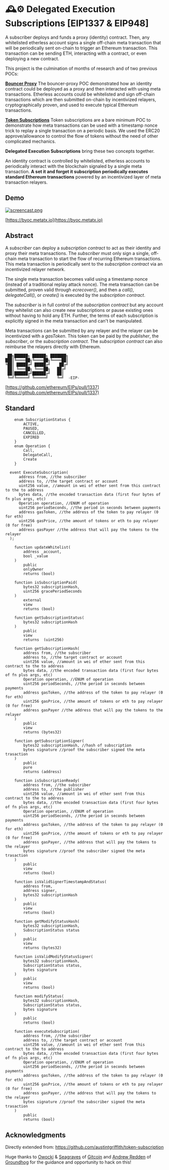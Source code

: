 # 🕰️⚙️ Delegated Execution Subscriptions [EIP1337 & EIP948]

A subscriber deploys and funds a proxy (identity) contract. Then, any whitelisted etherless account signs a single off-chain meta transaction that will be periodically sent on-chain to trigger an Ethereum transaction. This transaction can be sending ETH, interacting with a contract, or even deploying a new contract.

This project is the culmination of months of research and of two previous POCs:

[**Bouncer Proxy**](https://github.com/austintgriffith/bouncer-proxy)
    The bouncer-proxy POC demonstrated how an identity contract could be deployed as a proxy and then interacted with using meta transactions. Etherless accounts could be whitelisted and sign off-chain transactions which are then submitted on-chain by incentivized relayers, cryptographically proven, and used to execute typical Ethereum transactions.

[**Token Subscriptions**](https://github.com/austintgriffith/token-subscription)
    Token subscriptions are a bare minimum POC to demonstrate how meta transactions can be used with a timestamp nonce trick to replay a single transaction on a periodic basis. We used the ERC20 approve/allowance to control the flow of tokens without the need of other complicated mechanics.

**Delegated Execution Subscriptions** bring these two concepts together.

An identity contract is controlled by whitelisted, etherless accounts to periodically interact with the blockchain signaled by a single meta transaction. **A set it and forget it subscription periodically executes standard Ethereum transactions** powered by an incentivized layer of meta transaction relayers.

## Demo

[![screencast.png](https://user-images.githubusercontent.com/2653167/45005225-6d23cb00-afaf-11e8-9ce1-874dd8cb1980.jpg)](https://youtu.be/g0o2jEkyYKw)

[https://byoc.metatx.io](https://byoc.metatx.io)

## Abstract

A _subscriber_ can deploy a _subscription contract_ to act as their identity and proxy their meta transactions. The _subscriber_ must only sign a single, off-chain meta transaction to start the flow of recurring Ethereum transactions. This meta transaction is periodically sent to the _subscription contract_ via an incentivized relayer network.

The single meta transaction becomes valid using a timestamp nonce (instead of a traditional replay attack nonce). The meta transaction can be submitted, proven valid through *ecrecover()*, and then a *call()*, *delegateCall()*, or *create()* is executed by the _subscription contract_.

The _subscriber_ is in full control of the _subscription contract_ but any account they whitelist can also create new subscriptions or pause existing ones without having to hold any ETH. Further, the terms of each subscription is explicitly signed in the meta transaction and can't be manipulated.

Meta transactions can be submitted by any relayer and the relayer can be incentivized with a _gasToken_. This token can be paid by the _publisher_, the _subscriber_, or the _subscription contract_. The _subscription contract_ can also reimburse the relayers directly with Ethereum.


```
 ██╗██████╗ ██████╗ ███████╗
███║╚════██╗╚════██╗╚════██║
╚██║ █████╔╝ █████╔╝    ██╔╝
 ██║ ╚═══██╗ ╚═══██╗   ██╔╝
 ██║██████╔╝██████╔╝   ██║  
 ╚═╝╚═════╝ ╚═════╝    ╚═╝  -EIP-
 ```

 [https://github.com/ethereum/EIPs/pull/1337](https://github.com/ethereum/EIPs/pull/1337)


## Standard


```
    enum SubscriptionStatus {
        ACTIVE,
        PAUSED,
        CANCELLED,
        EXPIRED
    }
    enum Operation {
        Call,
        DelegateCall,
        Create
    }
```


```
  event ExecuteSubscription(
      address from, //the subscriber
      address to, //the target contract or account
      uint256 value, //amount in wei of ether sent from this contract to the to address
      bytes data, //the encoded transaction data (first four bytes of fn plus args, etc)
      Operation operation, //ENUM of operation
      uint256 periodSeconds, //the period in seconds between payments
      address gasToken, //the address of the token to pay relayer (0 for eth)
      uint256 gasPrice, //the amount of tokens or eth to pay relayer (0 for free)
      address gasPayer //the address that will pay the tokens to the relayer
  );
```


```
    function updateWhitelist(
        address _account,
        bool _value
    )
        public
        onlyOwner
        returns (bool)
```


```
    function isSubscriptionPaid(
        bytes32 subscriptionHash,
        uint256 gracePeriodSeconds
    )
        external
        view
        returns (bool)
```



```
    function getSubscriptionStatus(
        bytes32 subscriptionHash
    )
        public
        view
        returns  (uint256)
```



```
    function getSubscriptionHash(
        address from, //the subscriber
        address to, //the target contract or account
        uint256 value, //amount in wei of ether sent from this contract to the to address
        bytes data, //the encoded transaction data (first four bytes of fn plus args, etc)
        Operation operation, //ENUM of operation
        uint256 periodSeconds, //the period in seconds between payments
        address gasToken, //the address of the token to pay relayer (0 for eth)
        uint256 gasPrice, //the amount of tokens or eth to pay relayer (0 for free)
        address gasPayer //the address that will pay the tokens to the relayer
    )
        public
        view
        returns (bytes32)
```


```
    function getSubscriptionSigner(
        bytes32 subscriptionHash, //hash of subscription
        bytes signature //proof the subscriber signed the meta trasaction
    )
        public
        pure
        returns (address)
```


```
    function isSubscriptionReady(
        address from, //the subscriber
        address to, //the publisher
        uint256 value, //amount in wei of ether sent from this contract to the to address
        bytes data, //the encoded transaction data (first four bytes of fn plus args, etc)
        Operation operation, //ENUM of operation
        uint256 periodSeconds, //the period in seconds between payments
        address gasToken, //the address of the token to pay relayer (0 for eth)
        uint256 gasPrice, //the amount of tokens or eth to pay relayer (0 for free)
        address gasPayer, //the address that will pay the tokens to the relayer
        bytes signature //proof the subscriber signed the meta trasaction
    )
        public
        view
        returns (bool)
```



```
    function isValidSignerTimestampAndStatus(
        address from,
        address signer,
        bytes32 subscriptionHash
    )
        public
        view
        returns (bool)
```




```
    function getModifyStatusHash(
        bytes32 subscriptionHash,
        SubscriptionStatus status
    )
        public
        view
        returns (bytes32)
```



```
    function isValidModifyStatusSigner(
        bytes32 subscriptionHash,
        SubscriptionStatus status,
        bytes signature
    )
        public
        view
        returns (bool)
```



```
    function modifyStatus(
        bytes32 subscriptionHash,
        SubscriptionStatus status,
        bytes signature
    )
        public
        returns (bool)
```



```
    function executeSubscription(
        address from, //the subscriber
        address to, //the target contract or account
        uint256 value, //amount in wei of ether sent from this contract to the to address
        bytes data, //the encoded transaction data (first four bytes of fn plus args, etc)
        Operation operation, //ENUM of operation
        uint256 periodSeconds, //the period in seconds between payments
        address gasToken, //the address of the token to pay relayer (0 for eth)
        uint256 gasPrice, //the amount of tokens or eth to pay relayer (0 for free)
        address gasPayer, //the address that will pay the tokens to the relayer
        bytes signature //proof the subscriber signed the meta trasaction
    )
        public
        returns (bool)
 ```



## Acknowledgments

Directly extended from: https://github.com/austintgriffith/token-subscription

Huge thanks to [Owocki](https://twitter.com/owocki) & [Seagraves](https://twitter.com/captnseagraves) of [Gitcoin](https://gitcoin.co/) and [Andrew Redden](https://twitter.com/androolloyd) of [Groundhog](https://groundhog.network) for the guidance and opportunity to hack on this!

